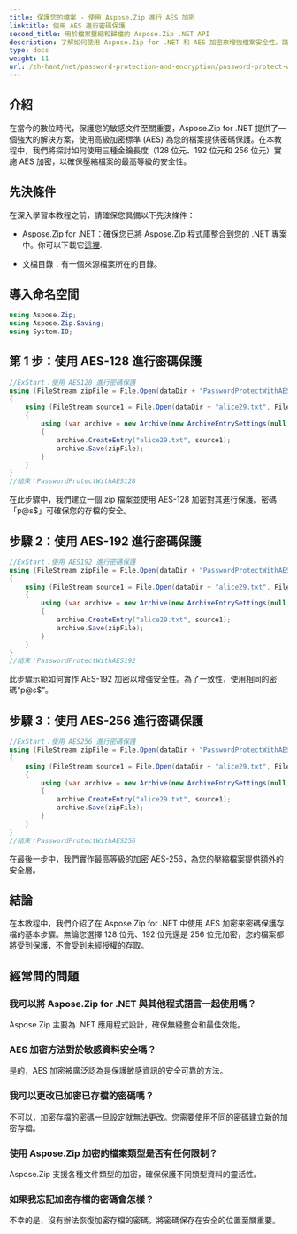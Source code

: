```yaml
---
title: 保護您的檔案 - 使用 Aspose.Zip 進行 AES 加密
linktitle: 使用 AES 進行密碼保護
second_title: 用於檔案壓縮和歸檔的 Aspose.Zip .NET API
description: 了解如何使用 Aspose.Zip for .NET 和 AES 加密來增強檔案安全性。請遵循我們的逐步指南以獲得最佳保護。
type: docs
weight: 11
url: /zh-hant/net/password-protection-and-encryption/password-protect-with-aes/
---
```


## 介紹

在當今的數位時代，保護您的敏感文件至關重要，Aspose.Zip for .NET 提供了一個強大的解決方案，使用高級加密標準 (AES) 為您的檔案提供密碼保護。在本教程中，我們將探討如何使用三種金鑰長度（128 位元、192 位元和 256 位元）實施 AES 加密，以確保壓縮檔案的最高等級的安全性。

## 先決條件

在深入學習本教程之前，請確保您具備以下先決條件：

-  Aspose.Zip for .NET：確保您已將 Aspose.Zip 程式庫整合到您的 .NET 專案中。你可以下載它[這裡](https://releases.aspose.com/zip/net/).

- 文檔目錄：有一個來源檔案所在的目錄。

## 導入命名空間

```csharp
using Aspose.Zip;
using Aspose.Zip.Saving;
using System.IO;
```

## 第 1 步：使用 AES-128 進行密碼保護

```csharp
//ExStart：使用 AES128 進行密碼保護
using (FileStream zipFile = File.Open(dataDir + "PasswordProtectWithAES128_out.zip", FileMode.Create))
{
    using (FileStream source1 = File.Open(dataDir + "alice29.txt", FileMode.Open, FileAccess.Read))
    {
        using (var archive = new Archive(new ArchiveEntrySettings(null, new AesEcryptionSettings("p@s$", EncryptionMethod.AES128))))
        {
            archive.CreateEntry("alice29.txt", source1);
            archive.Save(zipFile);
        }
    }
}
//結束：PasswordProtectWithAES128
```

在此步驟中，我們建立一個 zip 檔案並使用 AES-128 加密對其進行保護。密碼「p@s$」可確保您的存檔的安全。

## 步驟 2：使用 AES-192 進行密碼保護

```csharp
//ExStart：使用 AES192 進行密碼保護
using (FileStream zipFile = File.Open(dataDir + "PasswordProtectWithAES192_out.zip", FileMode.Create))
{
    using (FileStream source1 = File.Open(dataDir + "alice29.txt", FileMode.Open, FileAccess.Read))
    {
        using (var archive = new Archive(new ArchiveEntrySettings(null, new AesEcryptionSettings("p@s$", EncryptionMethod.AES192))))
        {
            archive.CreateEntry("alice29.txt", source1);
            archive.Save(zipFile);
        }
    }
}
//結束：PasswordProtectWithAES192
```

此步驟示範如何實作 AES-192 加密以增強安全性。為了一致性，使用相同的密碼“p@s$”。

## 步驟 3：使用 AES-256 進行密碼保護

```csharp
//ExStart：使用 AES256 進行密碼保護
using (FileStream zipFile = File.Open(dataDir + "PasswordProtectWithAES256_out.zip", FileMode.Create))
{
    using (FileStream source1 = File.Open(dataDir + "alice29.txt", FileMode.Open, FileAccess.Read))
    {
        using (var archive = new Archive(new ArchiveEntrySettings(null, new AesEcryptionSettings("p@s$", EncryptionMethod.AES256))))
        {
            archive.CreateEntry("alice29.txt", source1);
            archive.Save(zipFile);
        }
    }
}
//結束：PasswordProtectWithAES256
```

在最後一步中，我們實作最高等級的加密 AES-256，為您的壓縮檔案提供額外的安全層。

## 結論

在本教程中，我們介紹了在 Aspose.Zip for .NET 中使用 AES 加密來密碼保護存檔的基本步驟。無論您選擇 128 位元、192 位元還是 256 位元加密，您的檔案都將受到保護，不會受到未經授權的存取。

## 經常問的問題

### 我可以將 Aspose.Zip for .NET 與其他程式語言一起使用嗎？
Aspose.Zip 主要為 .NET 應用程式設計，確保無縫整合和最佳效能。

### AES 加密方法對於敏感資料安全嗎？
是的，AES 加密被廣泛認為是保護敏感資訊的安全可靠的方法。

### 我可以更改已加密已存檔的密碼嗎？
不可以，加密存檔的密碼一旦設定就無法更改。您需要使用不同的密碼建立新的加密存檔。

### 使用 Aspose.Zip 加密的檔案類型是否有任何限制？
Aspose.Zip 支援各種文件類型的加密，確保保護不同類型資料的靈活性。

### 如果我忘記加密存檔的密碼會怎樣？
不幸的是，沒有辦法恢復加密存檔的密碼。將密碼保存在安全的位置至關重要。
